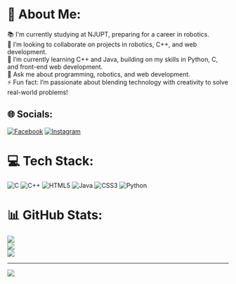 # 💫 About Me:
📚 I'm currently studying at NJUPT, preparing for a career in robotics.<br>🤝 I’m looking to collaborate on projects in robotics, C++, and web development.<br>🌱 I’m currently learning C++ and Java, building on my skills in Python, C, and front-end web development.<br>💬 Ask me about programming, robotics, and web development.<br>⚡ Fun fact: I’m passionate about blending technology with creativity to solve real-world problems!<br>


## 🌐 Socials:
[![Facebook](https://img.shields.io/badge/Facebook-%231877F2.svg?logo=Facebook&logoColor=white)](https://facebook.com/MohiOnirban) [![Instagram](https://img.shields.io/badge/Instagram-%23E4405F.svg?logo=Instagram&logoColor=white)](https://instagram.com/mohionirban) 

# 💻 Tech Stack:
![C](https://img.shields.io/badge/c-%2300599C.svg?style=for-the-badge&logo=c&logoColor=white) ![C++](https://img.shields.io/badge/c++-%2300599C.svg?style=for-the-badge&logo=c%2B%2B&logoColor=white) ![HTML5](https://img.shields.io/badge/html5-%23E34F26.svg?style=for-the-badge&logo=html5&logoColor=white) ![Java](https://img.shields.io/badge/java-%23ED8B00.svg?style=for-the-badge&logo=openjdk&logoColor=white) ![CSS3](https://img.shields.io/badge/css3-%231572B6.svg?style=for-the-badge&logo=css3&logoColor=white) ![Python](https://img.shields.io/badge/python-3670A0?style=for-the-badge&logo=python&logoColor=ffdd54)
# 📊 GitHub Stats:
![](https://github-readme-stats.vercel.app/api?username=MohiOnirban&theme=dark&hide_border=false&include_all_commits=false&count_private=false)<br/>
![](https://github-readme-streak-stats.herokuapp.com/?user=MohiOnirban&theme=dark&hide_border=false)<br/>
![](https://github-readme-stats.vercel.app/api/top-langs/?username=MohiOnirban&theme=dark&hide_border=false&include_all_commits=false&count_private=false&layout=compact)

---
[![](https://visitcount.itsvg.in/api?id=MohiOnirban&icon=0&color=0)](https://visitcount.itsvg.in)

<!-- Proudly created with GPRM ( https://gprm.itsvg.in ) -->
